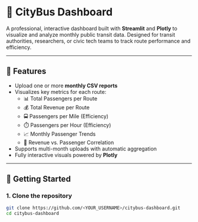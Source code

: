 # 🚌 CityBus Dashboard

A professional, interactive dashboard built with **Streamlit** and **Plotly** to visualize and analyze monthly public transit data. Designed for transit authorities, researchers, or civic tech teams to track route performance and efficiency.

---

## 🔧 Features

- Upload one or more **monthly CSV reports**
- Visualizes key metrics for each route:
  - 📊 Total Passengers per Route
  - 💰 Total Revenue per Route
  - 🚍 Passengers per Mile (Efficiency)
  - ⏱️ Passengers per Hour (Efficiency)
  - 📈 Monthly Passenger Trends
  - 🔁 Revenue vs. Passenger Correlation
- Supports multi-month uploads with automatic aggregation
- Fully interactive visuals powered by **Plotly**

---

## 🚀 Getting Started

### 1. Clone the repository
```bash
git clone https://github.com/<YOUR_USERNAME>/citybus-dashboard.git
cd citybus-dashboard
